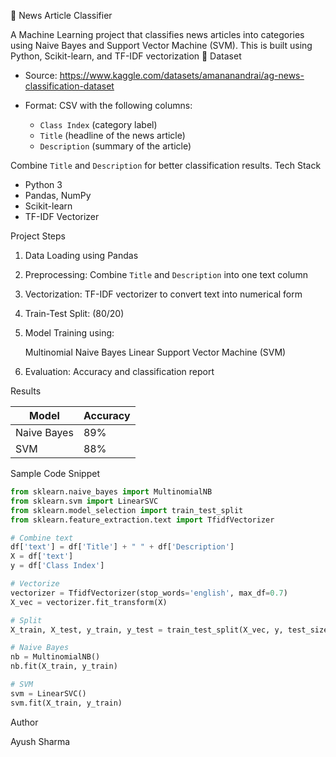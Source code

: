 📰 News Article Classifier

A Machine Learning project that classifies news articles into categories using Naive Bayes and Support Vector Machine (SVM). This is built using Python, Scikit-learn, and TF-IDF vectorization
 📂 Dataset
* Source: https://www.kaggle.com/datasets/amananandrai/ag-news-classification-dataset
* Format: CSV with the following columns:

  * `Class Index` (category label)
  * `Title` (headline of the news article)
  * `Description` (summary of the article)

Combine `Title` and `Description` for better classification results.
Tech Stack

* Python 3
* Pandas, NumPy
* Scikit-learn
* TF-IDF Vectorizer

Project Steps

1. Data Loading using Pandas
2. Preprocessing: Combine `Title` and `Description` into one text column
3. Vectorization: TF-IDF vectorizer to convert text into numerical form
4. Train-Test Split: (80/20)
5. Model Training using:

     Multinomial Naive Bayes
     Linear Support Vector Machine (SVM)
6. Evaluation: Accuracy and classification report



 Results

| Model       | Accuracy |
| ----------- | -------- |
| Naive Bayes | 89%      |
| SVM         | 88%      |

 Sample Code Snippet

```python
from sklearn.naive_bayes import MultinomialNB
from sklearn.svm import LinearSVC
from sklearn.model_selection import train_test_split
from sklearn.feature_extraction.text import TfidfVectorizer

# Combine text
df['text'] = df['Title'] + " " + df['Description']
X = df['text']
y = df['Class Index']

# Vectorize
vectorizer = TfidfVectorizer(stop_words='english', max_df=0.7)
X_vec = vectorizer.fit_transform(X)

# Split
X_train, X_test, y_train, y_test = train_test_split(X_vec, y, test_size=0.2, random_state=42)

# Naive Bayes
nb = MultinomialNB()
nb.fit(X_train, y_train)

# SVM
svm = LinearSVC()
svm.fit(X_train, y_train)
```


Author

Ayush Sharma

